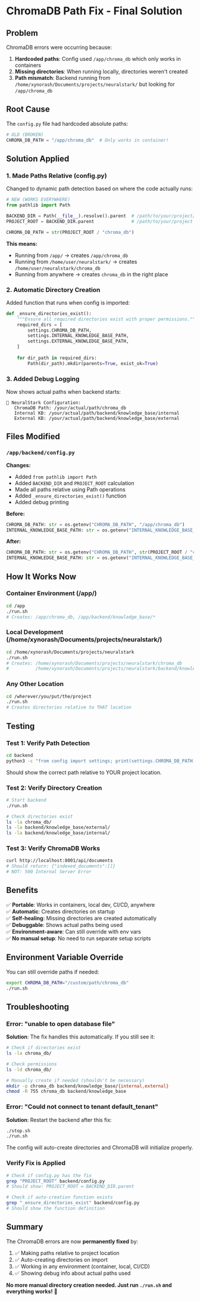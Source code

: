 # ChromaDB Path Fix - Final Solution

## Problem
ChromaDB errors were occurring because:
1. **Hardcoded paths**: Config used `/app/chroma_db` which only works in containers
2. **Missing directories**: When running locally, directories weren't created
3. **Path mismatch**: Backend running from `/home/xynorash/Documents/projects/neuralstark/` but looking for `/app/chroma_db`

## Root Cause
The `config.py` file had hardcoded absolute paths:
```python
# OLD (BROKEN)
CHROMA_DB_PATH = "/app/chroma_db"  # Only works in container!
```

## Solution Applied

### 1. Made Paths Relative (config.py)
Changed to dynamic path detection based on where the code actually runs:

```python
# NEW (WORKS EVERYWHERE)
from pathlib import Path

BACKEND_DIR = Path(__file__).resolve().parent  # /path/to/your/project/backend
PROJECT_ROOT = BACKEND_DIR.parent              # /path/to/your/project

CHROMA_DB_PATH = str(PROJECT_ROOT / "chroma_db")
```

**This means:**
- Running from `/app/` → creates `/app/chroma_db`
- Running from `/home/user/neuralstark/` → creates `/home/user/neuralstark/chroma_db`
- Running from anywhere → creates `chroma_db` in the right place

### 2. Automatic Directory Creation
Added function that runs when config is imported:

```python
def _ensure_directories_exist():
    """Ensure all required directories exist with proper permissions."""
    required_dirs = [
        settings.CHROMA_DB_PATH,
        settings.INTERNAL_KNOWLEDGE_BASE_PATH,
        settings.EXTERNAL_KNOWLEDGE_BASE_PATH,
    ]
    
    for dir_path in required_dirs:
        Path(dir_path).mkdir(parents=True, exist_ok=True)
```

### 3. Added Debug Logging
Now shows actual paths when backend starts:
```
📁 NeuralStark Configuration:
   ChromaDB Path: /your/actual/path/chroma_db
   Internal KB: /your/actual/path/backend/knowledge_base/internal
   External KB: /your/actual/path/backend/knowledge_base/external
```

## Files Modified

### `/app/backend/config.py`
**Changes:**
- Added `from pathlib import Path`
- Added `BACKEND_DIR` and `PROJECT_ROOT` calculation
- Made all paths relative using Path operations
- Added `_ensure_directories_exist()` function
- Added debug printing

**Before:**
```python
CHROMA_DB_PATH: str = os.getenv("CHROMA_DB_PATH", "/app/chroma_db")
INTERNAL_KNOWLEDGE_BASE_PATH: str = os.getenv("INTERNAL_KNOWLEDGE_BASE_PATH", "/app/backend/knowledge_base/internal")
```

**After:**
```python
CHROMA_DB_PATH: str = os.getenv("CHROMA_DB_PATH", str(PROJECT_ROOT / "chroma_db"))
INTERNAL_KNOWLEDGE_BASE_PATH: str = os.getenv("INTERNAL_KNOWLEDGE_BASE_PATH", str(BACKEND_DIR / "knowledge_base" / "internal"))
```

## How It Works Now

### Container Environment (/app/)
```bash
cd /app
./run.sh
# Creates: /app/chroma_db, /app/backend/knowledge_base/*
```

### Local Development (/home/xynorash/Documents/projects/neuralstark/)
```bash
cd /home/xynorash/Documents/projects/neuralstark
./run.sh
# Creates: /home/xynorash/Documents/projects/neuralstark/chroma_db
#          /home/xynorash/Documents/projects/neuralstark/backend/knowledge_base/*
```

### Any Other Location
```bash
cd /wherever/you/put/the/project
./run.sh
# Creates directories relative to THAT location
```

## Testing

### Test 1: Verify Path Detection
```bash
cd backend
python3 -c "from config import settings; print(settings.CHROMA_DB_PATH)"
```
Should show the correct path relative to YOUR project location.

### Test 2: Verify Directory Creation
```bash
# Start backend
./run.sh

# Check directories exist
ls -la chroma_db/
ls -la backend/knowledge_base/external/
ls -la backend/knowledge_base/internal/
```

### Test 3: Verify ChromaDB Works
```bash
curl http://localhost:8001/api/documents
# Should return: {"indexed_documents":[]}
# NOT: 500 Internal Server Error
```

## Benefits

✅ **Portable**: Works in containers, local dev, CI/CD, anywhere  
✅ **Automatic**: Creates directories on startup  
✅ **Self-healing**: Missing directories are created automatically  
✅ **Debuggable**: Shows actual paths being used  
✅ **Environment-aware**: Can still override with env vars  
✅ **No manual setup**: No need to run separate setup scripts  

## Environment Variable Override

You can still override paths if needed:
```bash
export CHROMA_DB_PATH="/custom/path/chroma_db"
./run.sh
```

## Troubleshooting

### Error: "unable to open database file"
**Solution**: The fix handles this automatically. If you still see it:
```bash
# Check if directories exist
ls -la chroma_db/

# Check permissions
ls -ld chroma_db/

# Manually create if needed (shouldn't be necessary)
mkdir -p chroma_db backend/knowledge_base/{internal,external}
chmod -R 755 chroma_db backend/knowledge_base
```

### Error: "Could not connect to tenant default_tenant"
**Solution**: Restart the backend after this fix:
```bash
./stop.sh
./run.sh
```
The config will auto-create directories and ChromaDB will initialize properly.

### Verify Fix is Applied
```bash
# Check if config.py has the fix
grep "PROJECT_ROOT" backend/config.py
# Should show: PROJECT_ROOT = BACKEND_DIR.parent

# Check if auto-creation function exists
grep "_ensure_directories_exist" backend/config.py
# Should show the function definition
```

## Summary

The ChromaDB errors are now **permanently fixed** by:
1. ✅ Making paths relative to project location
2. ✅ Auto-creating directories on import
3. ✅ Working in any environment (container, local, CI/CD)
4. ✅ Showing debug info about actual paths used

**No more manual directory creation needed. Just run `./run.sh` and everything works!** 🚀
